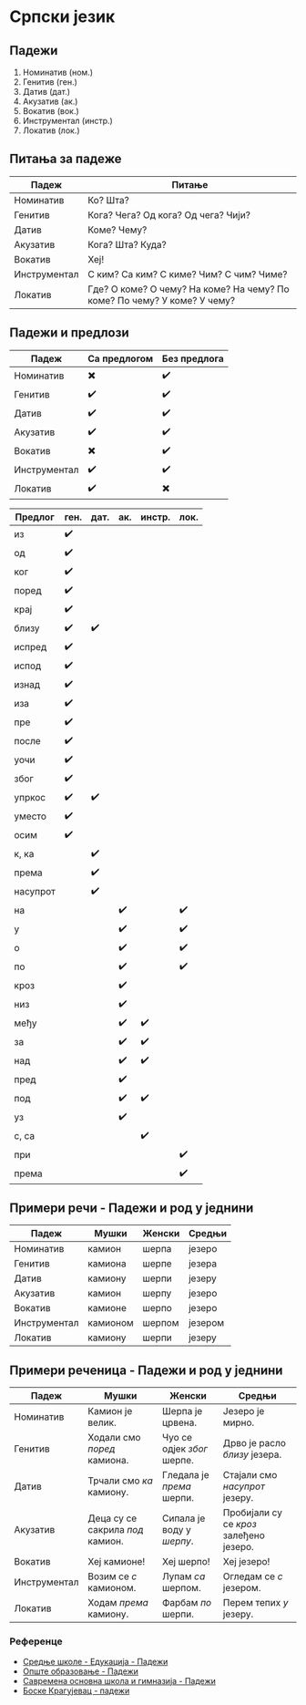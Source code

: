 # Српски језик

## Падежи

1. Номинатив (ном.)
2. Генитив (ген.)
3. Датив (дат.)
4. Акузатив (ак.)
5. Вокатив (вок.)
6. Инструментал (инстр.)
7. Локатив (лок.)

## Питања за падеже

| Падеж        | Питање |
| -----------  | ------ |
| Номинатив    | Ко? Шта? |
| Генитив      | Кога? Чега? Од кога? Од чега? Чији? |
| Датив        | Коме? Чему? |
| Акузатив     | Кога? Шта? Куда? |
| Вокатив      | Хеј! |
| Инструментал | С ким? Са ким? С киме? Чим? С чим? Чиме? |
| Локатив      | Где? О коме? О чему? На коме? На чему? По коме? По чему? У коме? У чему? |






## Падежи и предлози

| Падеж        | Са предлогом | Без предлога |  
| -----------  | ------ | ------ |
| Номинатив    | ✖️ | ✔️ |
| Генитив      | ✔️ | ✔️ |
| Датив        | ✔️ | ✔️ |
| Акузатив     | ✔️ | ✔️ |
| Вокатив      | ✖️ | ✔️ |
| Инструментал | ✔️ | ✔️ |
| Локатив      | ✔️ | ✖️ |

| Предлог      | ген. | дат. | ак. | инстр. | лок. | 
| -------      | ---  | ---  | --- | ---  | ---    |
| из           | ✔️  |      |     |      |        |
| од           | ✔️  |      |     |      |        |
| ког          | ✔️  |      |     |      |        |
| поред        | ✔️  |      |     |      |        |
| крај         | ✔️  |      |     |      |        |
| близу        | ✔️  | ✔️  |     |      |        |
| испред       | ✔️  |      |     |      |        |
| испод        | ✔️  |      |     |      |        |
| изнад        | ✔️  |      |     |      |        |
| иза          | ✔️  |      |     |      |        |
| пре          | ✔️  |      |     |      |        |
| после        | ✔️  |      |     |      |        |
| уочи         | ✔️  |      |     |      |        |
| због         | ✔️  |      |     |      |        |
| упркос       | ✔️  | ✔️  |     |      |        |
| уместо       | ✔️  |      |     |      |        |
| осим         | ✔️  |      |     |      |        |
| к, ка        |     | ✔️   |     |      |        |
| према        |     | ✔️   |     |      |        |
| насупрот     |     | ✔️   |     |      |        |
| на           |     |      | ✔️  |      | ✔️     |
| у            |     |      | ✔️  |      | ✔️    |
| о            |     |      | ✔️  |      | ✔️    |
| по           |     |      | ✔️  |      | ✔️    |
| кроз         |     |      | ✔️  |      |        |
| низ          |     |      | ✔️  |      |        |
| међу         |     |      | ✔️  | ✔️  |        |
| за           |     |      | ✔️  | ✔️  |        |
| над          |     |      | ✔️  | ✔️  |        |
| пред         |     |      | ✔️  |      |        |
| под          |     |      | ✔️  | ✔️  |        |
| уз           |     |      | ✔️  |      |        |
| с, са        |     |      |     | ✔️   |        |
| при          |     |      |     |      | ✔️    |
| према        |     |      |     |      | ✔️    |


## Примери речи - Падежи и род у једнини

| Падеж        | Мушки | Женски | Средњи |
| -----------  | ------ | ------ | ------ |
| Номинатив    | камион | шерпа  | језеро |
| Генитив      | камиона | шерпе | језера |
| Датив        | камиону | шерпи | језеру |
| Акузатив     | камион | шерпу | језеро |
| Вокатив      | камионе | шерпо | језеро |
| Инструментал | камионом | шерпом | језером |
| Локатив      | камиону | шерпи | језеру |


## Примери реченица - Падежи и род у једнини

| Падеж        | Мушки | Женски | Средњи |
| -----------  | ------ | ------ | ------ |
| Номинатив    | Камион је велик. | Шерпа је црвена. | Језеро је мирно. |
| Генитив      | Ходали смо *поред* камиона. | Чуо се одјек *због* шерпе. | Дрво је расло *близу* језера. |
| Датив        | Трчали смо *ка* камиону. | Гледала је *према* шерпи. | Стајали смо *насупрот* језеру. |
| Акузатив     | Деца су се сакрила *под* камион. | Сипала је воду у *шерпу*. | Пробијали су се *кроз* залеђено језеро. |
| Вокатив      | Хеј камионе! | Хеј шерпо! | Хеј језеро! |
| Инструментал | Возим се *с* камионом. | Лупам *са* шерпом. | Огледам се *с* језером. |
| Локатив      | Ходам *према* камиону. | Фарбам *по* шерпи. | Перем тепих *у* језеру. |

<!--
ПИТАЊЕ, нема смисла 
датив близу... Ходала је близу језеру... 
акузатив.... Птица је летела по језеро.
-->




### Референце

- [Средње школе - Едукација - Падежи](https://srednjeskole.edukacija.rs/srpski-jezik/gramatika/padezi-u-srpskom-jeziku)
- [Опште образовање - Падежи](https://www.opsteobrazovanje.in.rs/srpski-jezik/gramatika/padezi/)
- [Савремена основна школа и гимназија - Падежи](https://www.savremena-osnovna.edu.rs/kako-najlakse-nauciti-padeze/)
- [Боске Крагујевац - падежи](https://www.boske.rs/stranice/padezi.html)






<!-- Contributors -->

<!-- https://docs.github.com/en/get-started/writing-on-github/getting-started-with-writing-and-formatting-on-github/basic-writing-and-formatting-syntax#links 

https://docs.github.com/en/get-started/writing-on-github/working-with-advanced-formatting


`1234567890'+
~!"#$%&/()=?*
љњертзуиопшђ
асдфгхјклчћж
ѕџцвбнм,.-

-->
